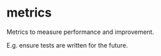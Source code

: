 # metrics

Metrics to measure performance and improvement.

E.g. ensure tests are written for the future.


